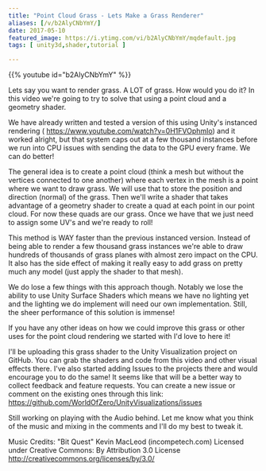 ```yaml
---
title: "Point Cloud Grass - Lets Make a Grass Renderer"
aliases: [/v/b2AlyCNbYmY/]
date: 2017-05-10
featured_image: https://i.ytimg.com/vi/b2AlyCNbYmY/mqdefault.jpg
tags: [ unity3d,shader,tutorial ]

---
```


{{% youtube id="b2AlyCNbYmY" %}}

Lets say you want to render grass. A LOT of grass. How would you do it? In this video we're going to try to solve that using a point cloud and a geometry shader.

We have already written and tested a version of this using Unity's instanced rendering ( https://www.youtube.com/watch?v=0H1FVOphmIo) and it worked alright, but that system caps out at a few thousand instances before we run into CPU issues with sending the data to the GPU every frame. We can do better!

The general idea is to create a point cloud (think a mesh but without the vertices connected to one another) where each vertex in the mesh is a point where we want to draw grass. We will use that to store the position and direction (normal) of the grass. Then we'll write a shader that takes advantage of a geometry shader to create a quad at each point in our point cloud. For now these quads are our grass. Once we have that we just need to assign some UV's and we're ready to roll!

This method is WAY faster than the previous instanced version. Instead of being able to render a few thousand grass instances we're able to draw hundreds of thousands of grass planes with almost zero impact on the CPU. It also has the side effect of making it really easy to add grass on pretty much any model (just apply the shader to that mesh).

We do lose a few things with this approach though. Notably we lose the ability to use Unity Surface Shaders which means we have no lighting yet and the lighting we do implement will need our own implementation. Still, the sheer performance of this solution is immense!

If you have any other ideas on how we could improve this grass or other uses for the point cloud rendering we started with I'd love to here it!


I'll be uploading this grass shader to the Unity Visualization project on GitHub. You can grab the shaders and code from this video and other visual effects there. I've also started adding Issues to the projects there and would encourage you to do the same! It seems like that will be a better way to collect feedback and feature requests. You can create a new issue or comment on the existing ones through this link: https://github.com/WorldOfZero/UnityVisualizations/issues


Still working on playing with the Audio behind. Let me know what you think of the music and mixing in the comments and I'll do my best to tweak it.

Music Credits:
"Bit Quest" Kevin MacLeod (incompetech.com)
Licensed under Creative Commons: By Attribution 3.0 License
http://creativecommons.org/licenses/by/3.0/
